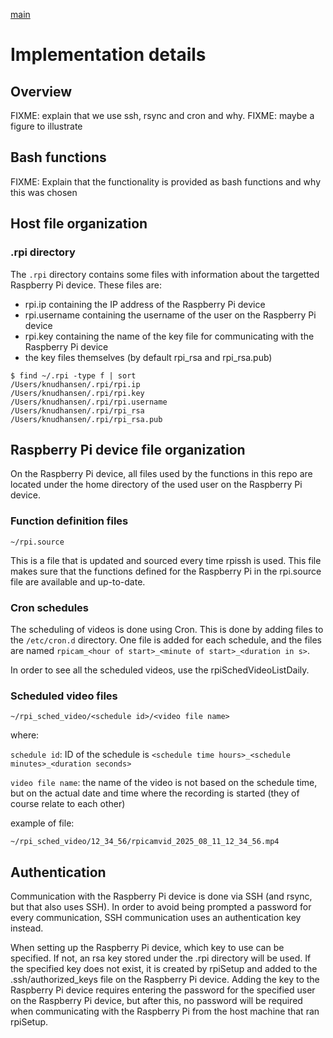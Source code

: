 [main][main-link]

# Implementation details

## Overview

FIXME: explain that we use ssh, rsync and cron and why.
FIXME: maybe a figure to illustrate

## Bash functions

FIXME: Explain that the functionality is provided as bash functions and why this was chosen

## Host file organization

### .rpi directory

The `.rpi` directory contains some files with information about the targetted Raspberry Pi device. These files are:

* rpi.ip containing the IP address of the Raspberry Pi device
* rpi.username containing the username of the user on the Raspberry Pi device
* rpi.key containing the name of the key file for communicating with the Raspberry Pi device
* the key files themselves (by default rpi_rsa and rpi_rsa.pub)

```
$ find ~/.rpi -type f | sort
/Users/knudhansen/.rpi/rpi.ip
/Users/knudhansen/.rpi/rpi.key
/Users/knudhansen/.rpi/rpi.username
/Users/knudhansen/.rpi/rpi_rsa
/Users/knudhansen/.rpi/rpi_rsa.pub
```

## Raspberry Pi device file organization

On the Raspberry Pi device, all files used by the functions in this repo are located under the home directory of the used user on the Raspberry Pi device.

### Function definition files

```
~/rpi.source
```

This is a file that is updated and sourced every time rpissh is used. This file makes sure that the functions defined for the Raspberry Pi in the rpi.source file are available and up-to-date. 

### Cron schedules

The scheduling of videos is done using Cron. This is done by adding files to the `/etc/cron.d` directory. One file is added for each schedule, and the files are named `rpicam_<hour of start>_<minute of start>_<duration in s>`.

In order to see all the scheduled videos, use the rpiSchedVideoListDaily.

### Scheduled video files

```
~/rpi_sched_video/<schedule id>/<video file name>
```

where:

`schedule id`: ID of the schedule is `<schedule time hours>_<schedule minutes>_<duration seconds>`

`video file name`: the name of the video is not based on the schedule time, but on the actual date and time where the recording is started (they of course relate to each other)

example of file:

```
~/rpi_sched_video/12_34_56/rpicamvid_2025_08_11_12_34_56.mp4
```

## Authentication

Communication with the Raspberry Pi device is done via SSH (and rsync, but that also uses SSH). In order to avoid being prompted a password for every communication, SSH communication uses an authentication key instead.

When setting up the Raspberry Pi device, which key to use can be specified. If not, an rsa key stored under the .rpi directory will be used. If the specified key does not exist, it is created by rpiSetup and added to the .ssh/authorized_keys file on the Raspberry Pi device. Adding the key to the Raspberry Pi device requires entering the password for the specified user on the Raspberry Pi device, but after this, no password will be required when communicating with the Raspberry Pi from the host machine that ran rpiSetup.

[main-link]: ./README.md